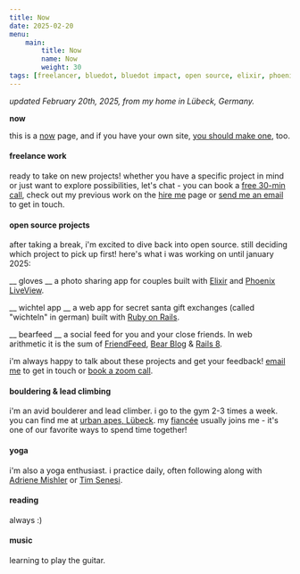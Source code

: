 ```yaml
---
title: Now
date: 2025-02-20
menu:
    main:
        title: Now
        name: Now
        weight: 30
tags: [freelancer, bluedot, bluedot impact, open source, elixir, phoenix, liveview, ruby on rails, ruby, web development, software development, consulting, bouldering, lead climbing, yoga, reading, music, lübeck, germany, gloves, wichteln, wichtel app, bearfeed, friendfeed, bear blog, rails 8, adriene mishler, tim senesi, tabby cat, tabby cats, tabbycats, tabbycats.club, one hacker way, one hacker way erik meijer, simple made easy, rich hickey, cal newport]
---
```


*updated February 20th, 2025, from my home in Lübeck, Germany.*

**now**

this is a [now](https://nownownow.com/about) page, and if you have your own site, [you should make one](https://nownownow.com/about), too.

#### freelance work

ready to take on new projects! whether you have a specific project in mind or just want to explore possibilities, let's chat - you can book a [free 30-min call](https://calendly.com/jan-raasch/office-hours), check out my previous work on the [hire me](/hire-me) page or [send me an email](mailto:jan@janraasch.com) to get in touch.

#### open source projects

after taking a break, i'm excited to dive back into open source. still deciding which project to pick up first! here's what i was working on until january 2025:

__ gloves __
a photo sharing app for couples built with [Elixir](https://elixir-lang.org/) and [Phoenix LiveView](https://www.phoenixframework.org/).

__ wichtel app __
a web app for secret santa gift exchanges (called "wichteln" in german) built with [Ruby on Rails](https://rubyonrails.org/).

__ bearfeed __
a social feed for you and your close friends. In web arithmetic it is the sum of [FriendFeed](http://blog.friendfeed.com/), [Bear Blog](https://bearblog.dev/) & [Rails 8](https://rubyonrails.org/).

i'm always happy to talk about these projects and get your feedback! [email me](mailto:jan@janraasch.com) to get in touch or [book a zoom call](https://calendly.com/jan-raasch/office-hours).

#### bouldering & lead climbing

i'm an avid boulderer and lead climber. i go to the gym 2-3 times a week. you can find me at [urban apes, Lübeck](https://www.urbanapes.de/luebeck/). my [fiancée](https://www.isabellmartins.de) usually joins me - it's one of our favorite ways to spend time together!

#### yoga

i'm also a yoga enthusiast. i practice daily, often following along with [Adriene Mishler](https://www.youtube.com/user/yogawithadriene) or [Tim Senesi](https://www.youtube.com/c/yogawithtim).

#### reading

always :)

#### music

learning to play the guitar.